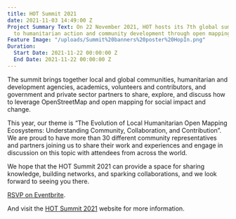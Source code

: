 ```yaml
---
title: HOT Summit 2021
date: 2021-11-03 14:49:00 Z
Project Summary Text: On 22 November 2021, HOT hosts its 7th global summit dedicated
  to humanitarian action and community development through open mapping.
Feature Image: "/uploads/Summit%20banners%20poster%20HopIn.png"
Duration:
  Start Date: 2021-11-22 00:00:00 Z
  End Date: 2021-11-22 00:00:00 Z
---
```


The summit brings together local and global communities, humanitarian and development agencies, academics, volunteers and contributors, and government and private sector partners to share, explore, and discuss how to leverage OpenStreetMap and open mapping for social impact and change.

This year, our theme is “The Evolution of Local Humanitarian Open Mapping Ecosystems: 
Understanding Community, Collaboration, and Contribution”. We are proud to have more than 30 different community representatives and partners joining us to share their work and experiences and engage in discussion on this topic with attendees from across the world. 

We hope that the HOT Summit 2021 can provide a space for sharing knowledge, building networks, and sparking collaborations, and we look forward to seeing you there.

[RSVP on Eventbrite](https://bit.ly/HOTSummit2021).

And visit the [HOT Summit 2021](https://summit2021.hotosm.org/) website for more information.